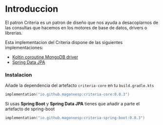 # Introduccion

El patron Criteria es un patron de diseño que nos ayuda a desacoplarnos de las consultas que hacemos en los motores de base de datos, drivers o librerias.

Esta implementacion del Criteria dispone de las siguientes implementaciones:

* [Koltin coroutine MongoDB driver](https://www.mongodb.com/docs/drivers/kotlin/coroutine/current/)
* [Spring Data JPA](https://spring.io/projects/spring-data-jpa)

### Instalacion

Añade la dependencia del artefacto `criteria-core` en tu `build.gradle.kts`

```kotlin
implementation("io.github.magonxesp:criteria-core:0.0.3")
```

Si usas **Spring Boot** y **Spring Data JPA** tienes que añadir a parte el artefacto de spring-boot

```kotlin
implementation("io.github.magonxesp:criteria-spring-boot:0.0.3")
```
